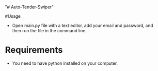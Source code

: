 "# Auto-Tender-Swiper" 

#Usage 
- Open main.py file with a text editor, add your email and password, and then run the file in the command line.

# Requirements 
- You need to have python installed on your computer.
